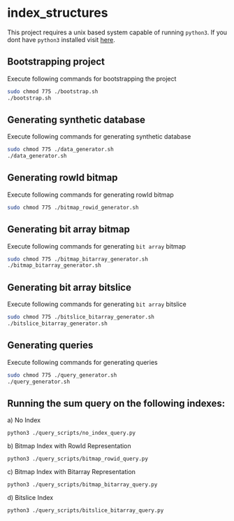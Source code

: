 # index_structures
This project requires a unix based system capable of running ```python3```.
If you dont have ```python3``` installed visit [here](https://www.python.org/downloads/release/python-360/).

## Bootstrapping project
Execute following commands for bootstrapping the project
```sh
sudo chmod 775 ./bootstrap.sh
./bootstrap.sh
```

## Generating synthetic database
Execute following commands for generating synthetic database
```sh
sudo chmod 775 ./data_generator.sh
./data_generator.sh
```

## Generating rowId bitmap
Execute following commands for generating rowId bitmap
```sh
sudo chmod 775 ./bitmap_rowid_generator.sh
```

## Generating bit array bitmap
Execute following commands for generating ```bit array``` bitmap
```sh
sudo chmod 775 ./bitmap_bitarray_generator.sh
./bitmap_bitarray_generator.sh
```

## Generating bit array bitslice
Execute following commands for generating ```bit array``` bitslice
```sh
sudo chmod 775 ./bitslice_bitarray_generator.sh
./bitslice_bitarray_generator.sh
```

## Generating queries
Execute following commands for generating queries
```sh
sudo chmod 775 ./query_generator.sh
./query_generator.sh
```

## Running the sum query on the following indexes:
a) No Index
```
python3 ./query_scripts/no_index_query.py
```
b) Bitmap Index with RowId Representation
```
python3 ./query_scripts/bitmap_rowid_query.py
```
c) Bitmap Index with Bitarray Representation
```
python3 ./query_scripts/bitmap_bitarray_query.py
```
d) Bitslice Index
```
python3 ./query_scripts/bitslice_bitarray_query.py
```